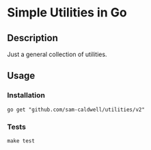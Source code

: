 Simple Utilities in Go
======================

## Description

Just a general collection of utilities.

## Usage

### Installation

`go get "github.com/sam-caldwell/utilities/v2"`

### Tests

`make test`
